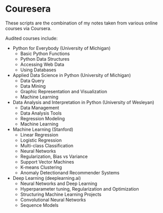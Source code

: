 # Couresera
These scripts are the combination of my notes taken from various online courses via Coursera.

Audited courses include:
   - Python for Everybody (University of Michigan)
        - Basic Python Functions
        - Python Data Structures
        - Accessing Web Data
        - Using Databases
   - Applied Data Science in Python (University of Michigan)
        - Data Query
        - Data Mining
        - Graphic Representation and Visualization
        - Machine Learning
   - Data Analysis and Interpretation in Python (University of Wesleyan)
        - Data Management
        - Data Analysis Tools
        - Regression Modeling
        - Machine Learning
   - Machine Learning (Stanford)
        - Linear Regression
        - Logistic Regression
        - Multi-class Classification
        - Neural Networks
        - Regularization, Bias vs Variance
        - Support Vector Machines
        - K-means Clustering
        - Anomaly Detectionand Recommender Systems
   - Deep Learning (deeplearning.ai)
        - Neural Networks and Deep Learning
        - Hyperparameter tuning, Regularization and Optimization
        - Structuring Machine Learning Projects
        - Convolutional Neural Networks
        - Sequence Models


